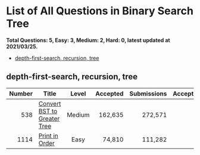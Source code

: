 # List of All Questions in Binary Search Tree

**Total Questions: 5, Easy: 3, Medium: 2, Hard: 0, latest updated at 2021/03/25.**

- [depth-first-search, recursion, tree](#depth-first-search-recursion-tree)

## depth-first-search, recursion, tree

|Number|                                         Title                                          |Level |Accepted|Submissions|Acceptance|
|-----:|----------------------------------------------------------------------------------------|:----:|-------:|----------:|---------:|
|   538|[Convert BST to Greater Tree](https://leetcode.com/problems/convert-bst-to-greater-tree)|Medium| 162,635|    272,571|       60%|
|  1114|[Print in Order](https://leetcode.com/problems/print-in-order)                          | Easy |  74,810|    111,282|       67%|


